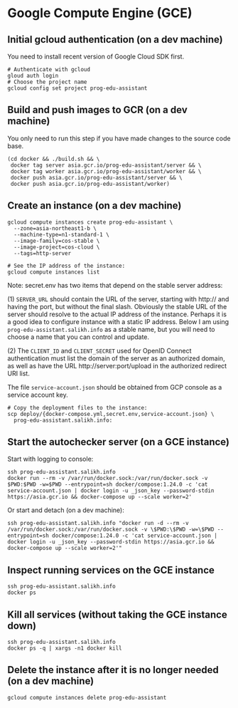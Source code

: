 # Google Compute Engine (GCE)

## Initial gcloud authentication (on a dev machine)

You need to install recent version of Google Cloud SDK first.

    # Authenticate with gcloud 
    gloud auth login
    # Choose the project name
    gcloud config set project prog-edu-assistant

## Build and push images to GCR (on a dev machine)

You only need to run this step if you have made changes to the source code base.

    (cd docker && ./build.sh && \
     docker tag server asia.gcr.io/prog-edu-assistant/server && \
     docker tag worker asia.gcr.io/prog-edu-assistant/worker && \
     docker push asia.gcr.io/prog-edu-assistant/server && \
     docker push asia.gcr.io/prog-edu-assistant/worker)

## Create an instance (on a dev machine)

    gcloud compute instances create prog-edu-assistant \
      --zone=asia-northeast1-b \
      --machine-type=n1-standard-1 \
      --image-family=cos-stable \
      --image-project=cos-cloud \
      --tags=http-server

    # See the IP address of the instance:
    gcloud compute instances list

Note: secret.env has two items that depend on the stable server address:

(1) `SERVER_URL` should contain the URL of the server, starting with http://
and having the port, but without the final slash. Obviously the stable URL
of the server should resolve to the actual IP address of the instance.
Perhaps it is a good idea to configure instance with a static IP address.
Below I am using `prog-edu-assistant.salikh.info` as a stable name, but
you will need to choose a name that you can control and update.

(2) The `CLIENT_ID` and `CLIENT_SECRET` used for OpenID Connect authentication
must list the domain of the server as an authorized domain, as well
as have the URL http://server:port/upload in the authorized redirect URI list.

The file `service-account.json` should be obtained from GCP console as a
service account key.

    # Copy the deployment files to the instance:
    scp deploy/{docker-compose.yml,secret.env,service-account.json} \
      prog-edu-assistant.salikh.info:

    
## Start the autochecker server (on a GCE instance)

Start with logging to console:

    ssh prog-edu-assistant.salikh.info
    docker run --rm -v /var/run/docker.sock:/var/run/docker.sock -v $PWD:$PWD -w=$PWD --entrypoint=sh docker/compose:1.24.0 -c 'cat service-account.json | docker login -u _json_key --password-stdin https://asia.gcr.io && docker-compose up --scale worker=2'

Or start and detach (on a dev machine):

    ssh prog-edu-assistant.salikh.info "docker run -d --rm -v /var/run/docker.sock:/var/run/docker.sock -v \$PWD:\$PWD -w=\$PWD --entrypoint=sh docker/compose:1.24.0 -c 'cat service-account.json | docker login -u _json_key --password-stdin https://asia.gcr.io && docker-compose up --scale worker=2'"

## Inspect running services on the GCE instance

    ssh prog-edu-assistant.salikh.info
    docker ps

## Kill all services (without taking the GCE instance down)

    ssh prog-edu-assistant.salikh.info
    docker ps -q | xargs -n1 docker kill

## Delete the instance after it is no longer needed (on a dev machine)

    gcloud compute instances delete prog-edu-assistant
